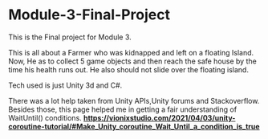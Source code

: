 # Module-3-Final-Project
 This is the Final project for Module 3.

 This is all about a Farmer who was kidnapped and left on a floating Island. Now, He as to collect 5 game objects and then reach the safe house by the time his health runs out. He also should not slide over the floating island.

 Tech used is just Unity 3d and C#.

 There was a lot help taken from Unity APIs,Unity forums and Stackoverflow. Besides those, this page helped me in getting a fair understanding of WaitUntil() conditions. **https://vionixstudio.com/2021/04/03/unity-coroutine-tutorial/#Make_Unity_coroutine_Wait_Until_a_condition_is_true**
